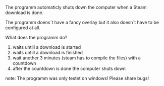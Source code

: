 The programm automaticly shuts down the computer when a Steam download is done.

The programm doens´t have a fancy overlay but it also doesn´t have to be configured at all.

What does the programm do?
1. waits untill a download is started
2. waits untill a download is finished
3. wait another 3 minutes (steam has to compile the files) with a countdown
4. after the countdown is done the computer shuts down

note:
The programm was only testet on windows!
Please share bugs!

